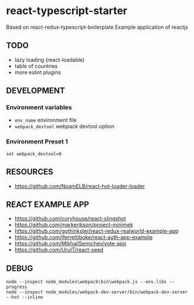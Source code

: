 # react-typescript-starter
Based on react-redux-typescript-boilerplate
Example application of reactjs

## TODO
* lazy loading (react-loadable)
* table of countries
* more eslint plugins

## DEVELOPMENT

### Environment variables
* `env_name` environment file
* `webpack_devtool` webpack devtool option

### Environment Preset 1
```
set webpack_devtool=0
```

## RESOURCES
* https://github.com/NoamELB/react-hot-loader-loader

## REACT EXAMPLE APP
* https://github.com/coryhouse/react-slingshot
* https://github.com/markerikson/project-minimek
* https://github.com/gothinkster/react-redux-realworld-example-app
* https://github.com/jferrettiboke/react-auth-app-example
* https://github.com/MikhailSemichev/vote-app
* https://github.com/UruIT/react-seed

## DEBUG
```
node --inspect node_modules\webpack\bin\webpack.js --env.libs --progress
node --inspect node_modules/webpack-dev-server/bin/webpack-dev-server --hot --inline
```
